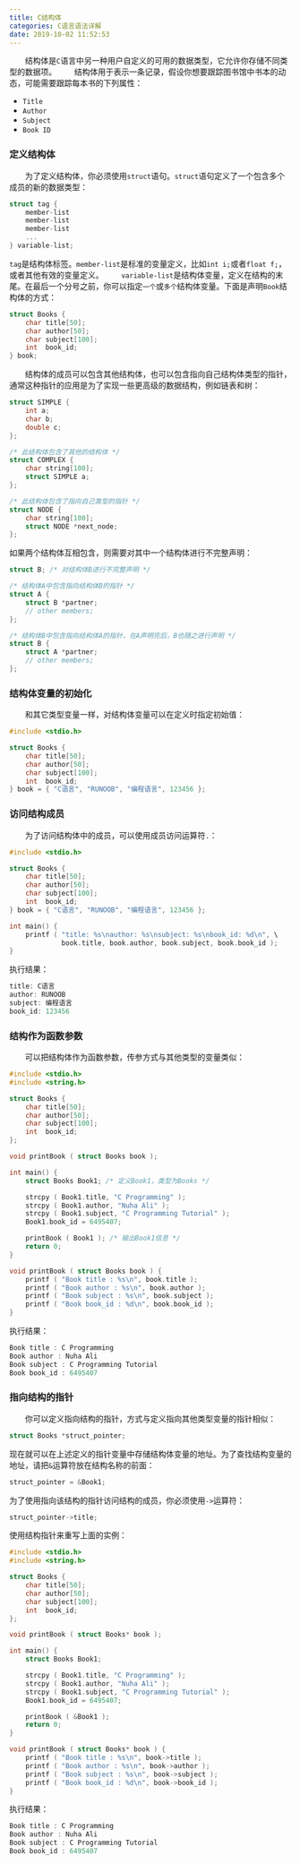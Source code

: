 ```yaml
---
title: C结构体
categories: C语言语法详解
date: 2019-10-02 11:52:53
---
```

&emsp;&emsp;结构体是`C`语言中另一种用户自定义的可用的数据类型，它允许你存储不同类型的数据项。<!--more-->
&emsp;&emsp;结构体用于表示一条记录，假设你想要跟踪图书馆中书本的动态，可能需要跟踪每本书的下列属性：

- `Title`
- `Author`
- `Subject`
- `Book ID`

### 定义结构体

&emsp;&emsp;为了定义结构体，你必须使用`struct`语句。`struct`语句定义了一个包含多个成员的新的数据类型：

``` cpp
struct tag {
    member-list
    member-list
    member-list
    ...
} variable-list;
```

`tag`是结构体标签。`member-list`是标准的变量定义，比如`int i;`或者`float f;`，或者其他有效的变量定义。
&emsp;&emsp;`variable-list`是结构体变量，定义在结构的末尾。在最后一个分号之前，你可以指定`一个`或`多个`结构体变量。下面是声明`Book`结构体的方式：

``` cpp
struct Books {
    char title[50];
    char author[50];
    char subject[100];
    int  book_id;
} book;
```

&emsp;&emsp;结构体的成员可以包含其他结构体，也可以包含指向自己结构体类型的指针，通常这种指针的应用是为了实现一些更高级的数据结构，例如链表和树：

``` cpp
struct SIMPLE {
    int a;
    char b;
    double c;
};

/* 此结构体包含了其他的结构体 */
struct COMPLEX {
    char string[100];
    struct SIMPLE a;
};

/* 此结构体包含了指向自己类型的指针 */
struct NODE {
    char string[100];
    struct NODE *next_node;
};
```

如果两个结构体互相包含，则需要对其中一个结构体进行不完整声明：

``` cpp
struct B; /* 对结构体B进行不完整声明 */

/* 结构体A中包含指向结构体B的指针 */
struct A {
    struct B *partner;
    // other members;
};

/* 结构体B中包含指向结构体A的指针，在A声明完后，B也随之进行声明 */
struct B {
    struct A *partner;
    // other members;
};
```

### 结构体变量的初始化

&emsp;&emsp;和其它类型变量一样，对结构体变量可以在定义时指定初始值：

``` cpp
#include <stdio.h>

struct Books {
    char title[50];
    char author[50];
    char subject[100];
    int  book_id;
} book = { "C语言", "RUNOOB", "编程语言", 123456 };
```

### 访问结构成员

&emsp;&emsp;为了访问结构体中的成员，可以使用成员访问运算符`.`：

``` cpp
#include <stdio.h>

struct Books {
    char title[50];
    char author[50];
    char subject[100];
    int  book_id;
} book = { "C语言", "RUNOOB", "编程语言", 123456 };

int main() {
    printf ( "title: %s\nauthor: %s\nsubject: %s\nbook_id: %d\n", \
             book.title, book.author, book.subject, book.book_id );
}
```

执行结果：

``` cpp
title: C语言
author: RUNOOB
subject: 编程语言
book_id: 123456
```

### 结构作为函数参数

&emsp;&emsp;可以把结构体作为函数参数，传参方式与其他类型的变量类似：

``` cpp
#include <stdio.h>
#include <string.h>

struct Books {
    char title[50];
    char author[50];
    char subject[100];
    int  book_id;
};

void printBook ( struct Books book );

int main() {
    struct Books Book1; /* 定义Book1，类型为Books */

    strcpy ( Book1.title, "C Programming" );
    strcpy ( Book1.author, "Nuha Ali" );
    strcpy ( Book1.subject, "C Programming Tutorial" );
    Book1.book_id = 6495407;

    printBook ( Book1 ); /* 输出Book1信息 */
    return 0;
}

void printBook ( struct Books book ) {
    printf ( "Book title : %s\n", book.title );
    printf ( "Book author : %s\n", book.author );
    printf ( "Book subject : %s\n", book.subject );
    printf ( "Book book_id : %d\n", book.book_id );
}
```

执行结果：

``` cpp
Book title : C Programming
Book author : Nuha Ali
Book subject : C Programming Tutorial
Book book_id : 6495407
```

### 指向结构的指针

&emsp;&emsp;你可以定义指向结构的指针，方式与定义指向其他类型变量的指针相似：

``` cpp
struct Books *struct_pointer;
```

现在就可以在上述定义的指针变量中存储结构体变量的地址。为了查找结构变量的地址，请把`&`运算符放在结构名称的前面：

``` cpp
struct_pointer = &Book1;
```

为了使用指向该结构的指针访问结构的成员，你必须使用`->`运算符：

``` cpp
struct_pointer->title;
```

使用结构指针来重写上面的实例：

``` cpp
#include <stdio.h>
#include <string.h>

struct Books {
    char title[50];
    char author[50];
    char subject[100];
    int  book_id;
};

void printBook ( struct Books* book );

int main() {
    struct Books Book1;

    strcpy ( Book1.title, "C Programming" );
    strcpy ( Book1.author, "Nuha Ali" );
    strcpy ( Book1.subject, "C Programming Tutorial" );
    Book1.book_id = 6495407;

    printBook ( &Book1 );
    return 0;
}

void printBook ( struct Books* book ) {
    printf ( "Book title : %s\n", book->title );
    printf ( "Book author : %s\n", book->author );
    printf ( "Book subject : %s\n", book->subject );
    printf ( "Book book_id : %d\n", book->book_id );
}
```

执行结果：

``` cpp
Book title : C Programming
Book author : Nuha Ali
Book subject : C Programming Tutorial
Book book_id : 6495407
```